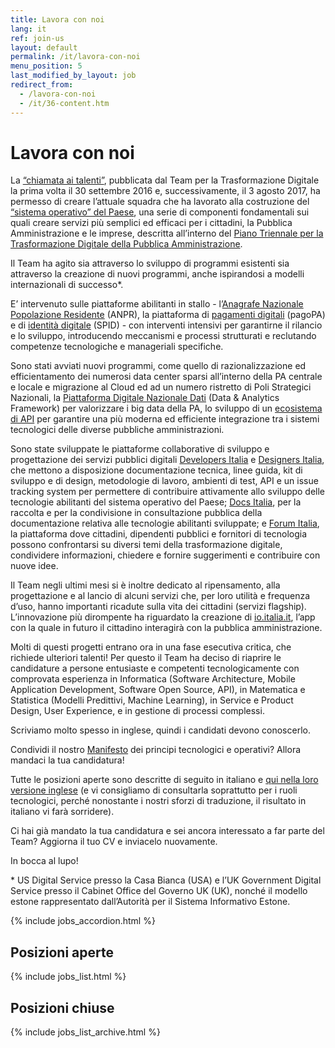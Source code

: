 ```yaml
---
title: Lavora con noi
lang: it
ref: join-us
layout: default
permalink: /it/lavora-con-noi
menu_position: 5
last_modified_by_layout: job
redirect_from:
  - /lavora-con-noi
  - /it/36-content.htm
---
```

# Lavora con noi

La [“chiamata ai talenti”](https://medium.com/team-per-la-trasformazione-digitale/da-seattle-a-roma-innovazione-cittadini-talenti-b176c3470d95), pubblicata dal Team per la Trasformazione Digitale la prima volta il 30 settembre 2016 e, successivamente, il 3 agosto 2017, ha permesso di creare l’attuale squadra che ha lavorato alla costruzione del [“sistema operativo” del Paese](https://medium.com/team-per-la-trasformazione-digitale/nuovo-sistema-operativo-paese-competenze-tecnologiche-programmi-be0d71b3f84b), una serie di componenti fondamentali sui quali creare servizi più semplici ed efficaci per i cittadini, la Pubblica Amministrazione e le imprese, descritta all’interno del [Piano Triennale per la Trasformazione Digitale della Pubblica Amministrazione](https://medium.com/team-per-la-trasformazione-digitale/piano-triennale-trasformazione-digitale-pubblica-amministrazione-linee-guida-design-sviluppo-open-source-a54e27d55be9).

Il Team ha agito sia attraverso lo sviluppo di programmi esistenti sia attraverso la creazione di nuovi programmi, anche ispirandosi a modelli internazionali di successo*.

E’ intervenuto sulle piattaforme abilitanti in stallo - l’[Anagrafe Nazionale Popolazione Residente](https://teamdigitale.governo.it/it/projects/anpr.htm) (ANPR), la piattaforma di [pagamenti digitali](https://teamdigitale.governo.it/it/projects/pagamenti-digitali.htm) (pagoPA) e di [identità digitale](https://teamdigitale.governo.it/it/projects/identita-digitale.htm) (SPID) - con interventi intensivi per garantirne il rilancio e lo sviluppo, introducendo meccanismi e processi strutturati e reclutando competenze tecnologiche e manageriali specifiche. 

Sono stati avviati nuovi programmi, come quello di razionalizzazione ed efficientamento dei numerosi data center sparsi all’interno della PA centrale e locale e migrazione al Cloud ed ad un numero ristretto di Poli Strategici Nazionali, la [Piattaforma Digitale Nazionale Dati](https://teamdigitale.governo.it/it/projects/daf.htm) (Data & Analytics Framework) per valorizzare i big data della PA, lo sviluppo di un [ecosistema di API](https://teamdigitale.governo.it/it/projects/api.htm) per garantire una più moderna ed efficiente integrazione tra i sistemi tecnologici delle diverse pubbliche amministrazioni. 

Sono state sviluppate le piattaforme collaborative di sviluppo e progettazione dei servizi pubblici digitali [Developers Italia](https://developers.italia.it/) e [Designers Italia](https://designers.italia.it/), che mettono a disposizione documentazione tecnica, linee guida, kit di sviluppo e di design, metodologie di lavoro, ambienti di test, API e un issue tracking system per permettere di contribuire attivamente allo sviluppo delle tecnologie abilitanti del sistema operativo del Paese; [Docs Italia](https://docs.italia.it/), per la raccolta e per la condivisione in consultazione pubblica della documentazione relativa alle tecnologie abilitanti sviluppate; e [Forum Italia](https://forum.italia.it/), la piattaforma dove cittadini, dipendenti pubblici e fornitori di tecnologia possono confrontarsi su diversi temi della trasformazione digitale, condividere informazioni, chiedere e fornire suggerimenti e contribuire con nuove idee.

Il Team negli ultimi mesi si è inoltre dedicato al ripensamento, alla progettazione e al lancio di alcuni servizi che, per loro utilità e frequenza d’uso, hanno importanti ricadute sulla vita dei cittadini (servizi flagship). L’innovazione più dirompente ha riguardato la creazione di [io.italia.it](https://io.italia.it/), l’app con la quale in futuro il cittadino interagirà con la pubblica amministrazione. 

Molti di questi progetti entrano ora in una fase esecutiva critica, che richiede ulteriori talenti! Per questo il Team ha deciso di riaprire le candidature a persone entusiaste e competenti tecnologicamente con comprovata esperienza in Informatica (Software Architecture, Mobile Application Development, Software Open Source, API), in Matematica e Statistica (Modelli Predittivi, Machine Learning), in Service e Product Design, User Experience, e in gestione di processi complessi.

Scriviamo molto spesso in inglese, quindi i candidati devono conoscerlo.

Condividi il nostro [Manifesto](https://medium.com/team-per-la-trasformazione-digitale/da-seattle-a-roma-innovazione-cittadini-talenti-b176c3470d95) dei principi tecnologici e operativi? Allora mandaci la tua candidatura!

Tutte le posizioni aperte sono descritte di seguito in italiano e [qui nella loro versione inglese](https://teamdigitale.governo.it/en/43-content.htm) (e vi consigliamo di consultarla soprattutto per i ruoli tecnologici, perché nonostante i nostri sforzi di traduzione, il risultato in italiano vi farà sorridere).

Ci hai già mandato la tua candidatura e sei ancora interessato a far parte del Team? Aggiorna il tuo CV e inviacelo nuovamente.

In bocca al lupo!

<p class="small">* US Digital Service presso la Casa Bianca (USA) e l’UK Government Digital Service presso il Cabinet Office del Governo UK (UK), nonché il modello estone rappresentato dall’Autorità per il Sistema Informativo Estone.</p>



{% include jobs_accordion.html %}

## Posizioni aperte

{% include jobs_list.html %}

## Posizioni chiuse
{% include jobs_list_archive.html %}

